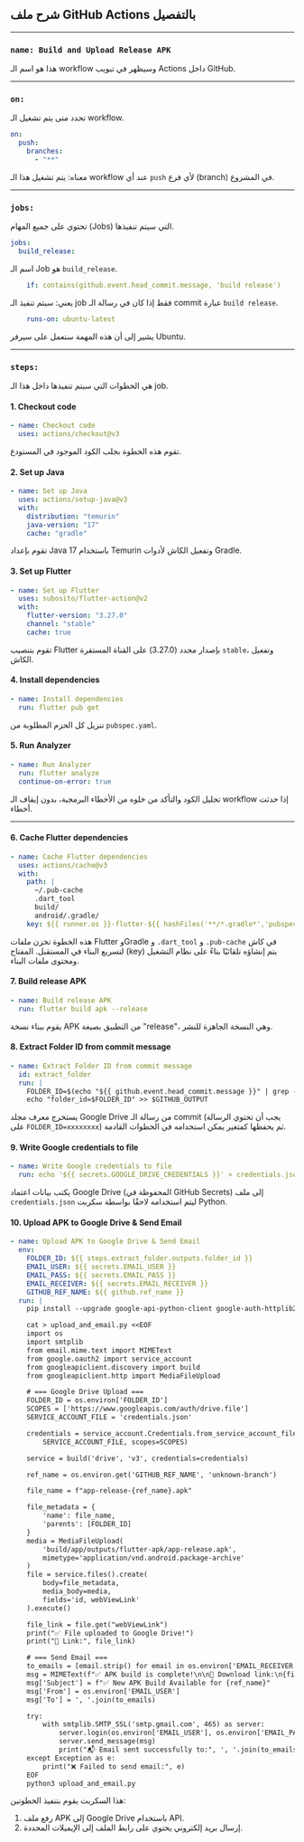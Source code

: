 ## شرح ملف GitHub Actions بالتفصيل
---

### `name: Build and Upload Release APK`
هذا هو اسم الـ workflow وسيظهر في تبويب Actions داخل GitHub.

---

### `on:`
تحدد متى يتم تشغيل الـ workflow.

```yaml
on:
  push:
    branches:
      - "**"
```
معناه: يتم تشغيل هذا الـ workflow عند أي `push` لأي فرع (branch) في المشروع.

---

### `jobs:`
تحتوي على جميع المهام (Jobs) التي سيتم تنفيذها.

```yaml
jobs:
  build_release:
```
اسم الـ Job هو `build_release`.

```yaml
    if: contains(github.event.head_commit.message, 'build release')
```
يعني: سيتم تنفيذ الـ job فقط إذا كان في رسالة الـ commit عبارة `build release`.

```yaml
    runs-on: ubuntu-latest
```
يشير إلى أن هذه المهمة ستعمل على سيرفر Ubuntu.

---

### `steps:`
هي الخطوات التي سيتم تنفيذها داخل هذا الـ job.

#### 1. Checkout code
```yaml
- name: Checkout code
  uses: actions/checkout@v3
```
تقوم هذه الخطوة بجلب الكود الموجود في المستودع.

#### 2. Set up Java
```yaml
- name: Set up Java
  uses: actions/setup-java@v3
  with:
    distribution: "temurin"
    java-version: "17"
    cache: "gradle"
```
تقوم بإعداد Java 17 باستخدام Temurin وتفعيل الكاش لأدوات Gradle.

#### 3. Set up Flutter
```yaml
- name: Set up Flutter
  uses: subosito/flutter-action@v2
  with:
    flutter-version: "3.27.0"
    channel: "stable"
    cache: true
```
تقوم بتنصيب Flutter بإصدار محدد (3.27.0) على القناة المستقرة `stable`، وتفعيل الكاش.

#### 4. Install dependencies
```yaml
- name: Install dependencies
  run: flutter pub get
```
تنزيل كل الحزم المطلوبة من `pubspec.yaml`.

#### 5. Run Analyzer
```yaml
- name: Run Analyzer
  run: flutter analyze
  continue-on-error: true
```
تحليل الكود والتأكد من خلوه من الأخطاء البرمجية، بدون إيقاف الـ workflow إذا حدثت أخطاء.

---

#### 6. Cache Flutter dependencies
```yaml
- name: Cache Flutter dependencies
  uses: actions/cache@v3
  with:
    path: |
      ~/.pub-cache
      .dart_tool
      build/
      android/.gradle/
    key: ${{ runner.os }}-flutter-${{ hashFiles('**/*.gradle*','pubspec.lock') }}
```
هذه الخطوة تخزن ملفات Flutter وGradle و `.dart_tool` و `.pub-cache` في كاش لتسريع البناء في المستقبل. المفتاح (key) يتم إنشاؤه تلقائيًا بناءً على نظام التشغيل ومحتوى ملفات البناء.

#### 7. Build release APK
```yaml
- name: Build release APK
  run: flutter build apk --release
```
يقوم ببناء نسخة APK من التطبيق بصيغة "release"، وهي النسخة الجاهزة للنشر.

#### 8. Extract Folder ID from commit message
```yaml
- name: Extract Folder ID from commit message
  id: extract_folder
  run: |
    FOLDER_ID=$(echo "${{ github.event.head_commit.message }}" | grep -oP 'FOLDER_ID=\K\S+')
    echo "folder_id=$FOLDER_ID" >> $GITHUB_OUTPUT
```
يستخرج معرف مجلد Google Drive من رسالة الـ commit (يجب أن تحتوي الرسالة على `FOLDER_ID=xxxxxxxx`) ثم يحفظها كمتغير يمكن استخدامه في الخطوات القادمة.

#### 9. Write Google credentials to file
```yaml
- name: Write Google credentials to file
  run: echo '${{ secrets.GOOGLE_DRIVE_CREDENTIALS }}' > credentials.json
```
يكتب بيانات اعتماد Google Drive (المحفوظة في GitHub Secrets) إلى ملف `credentials.json` ليتم استخدامه لاحقًا بواسطة سكربت Python.

#### 10. Upload APK to Google Drive & Send Email
```yaml
- name: Upload APK to Google Drive & Send Email
  env:
    FOLDER_ID: ${{ steps.extract_folder.outputs.folder_id }}
    EMAIL_USER: ${{ secrets.EMAIL_USER }}
    EMAIL_PASS: ${{ secrets.EMAIL_PASS }}
    EMAIL_RECEIVER: ${{ secrets.EMAIL_RECEIVER }}
    GITHUB_REF_NAME: ${{ github.ref_name }}
  run: |
    pip install --upgrade google-api-python-client google-auth-httplib2 google-auth-oauthlib

    cat > upload_and_email.py <<EOF
    import os
    import smtplib
    from email.mime.text import MIMEText
    from google.oauth2 import service_account
    from googleapiclient.discovery import build
    from googleapiclient.http import MediaFileUpload

    # === Google Drive Upload ===
    FOLDER_ID = os.environ['FOLDER_ID']
    SCOPES = ['https://www.googleapis.com/auth/drive.file']
    SERVICE_ACCOUNT_FILE = 'credentials.json'

    credentials = service_account.Credentials.from_service_account_file(
        SERVICE_ACCOUNT_FILE, scopes=SCOPES)

    service = build('drive', 'v3', credentials=credentials)

    ref_name = os.environ.get('GITHUB_REF_NAME', 'unknown-branch')

    file_name = f"app-release-{ref_name}.apk"

    file_metadata = {
        'name': file_name,
        'parents': [FOLDER_ID]
    }
    media = MediaFileUpload(
        'build/app/outputs/flutter-apk/app-release.apk',
        mimetype='application/vnd.android.package-archive'
    )
    file = service.files().create(
        body=file_metadata,
        media_body=media,
        fields='id, webViewLink'
    ).execute()

    file_link = file.get("webViewLink")
    print("✅ File uploaded to Google Drive!")
    print("📎 Link:", file_link)

    # === Send Email ===
    to_emails = [email.strip() for email in os.environ['EMAIL_RECEIVER'].split(',')]
    msg = MIMEText(f"✅ APK build is complete!\n\n🔗 Download link:\n{file_link}")
    msg['Subject'] = f"✅ New APK Build Available for {ref_name}"
    msg['From'] = os.environ['EMAIL_USER']
    msg['To'] = ', '.join(to_emails)

    try:
        with smtplib.SMTP_SSL('smtp.gmail.com', 465) as server:
            server.login(os.environ['EMAIL_USER'], os.environ['EMAIL_PASS'])
            server.send_message(msg)
            print("📬 Email sent successfully to:", ', '.join(to_emails))
    except Exception as e:
        print("❌ Failed to send email:", e)
    EOF
    python3 upload_and_email.py
```

هذا السكربت يقوم بتنفيذ الخطوتين:
1. رفع ملف APK إلى Google Drive باستخدام API.
2. إرسال بريد إلكتروني يحتوي على رابط الملف إلى الإيميلات المحددة.